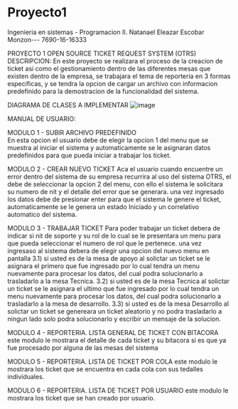 # Proyecto1
Ingenieria en sistemas - Programacion II.
Natanael Eleazar Escobar Monzon--- 7690-16-16333

PROYECTO 1 OPEN SOURCE TICKET REQUEST SYSTEM (OTRS)
DESCRIPCION:
En este proyecto se realizara el proceso de la creacion de ticket asi como el gestionamiento dentro de las diferentes mesas que existen dentro de la empresa, se trabajara el tema de reporteria en 3 formas especificas, y se tendra la opcion de cargar un archivo con informacion predefinido para la demostracion de la funcionalidad del sistema.

DIAGRAMA DE CLASES A IMPLEMENTAR
![image](https://user-images.githubusercontent.com/109691088/186983735-af125812-8cfd-4110-b306-2adc286b632b.png)


MANUAL DE USUARIO:

MODULO 1 - SUBIR ARCHIVO PREDEFINIDO  
En esta opcion el usuario debe de elegir la opcion 1 del menu que se muestra al iniciar el sistema y automaticamente se le asignaran datos predefinidos para que pueda iniciar a trabajar los ticket.

MODULO 2 - CREAR NUEVO TICKET
Aca el usuario cuando encuentre un error dentro del sistema de su empresa recurrira al uso del sistema OTRS, el debe de seleccionar la opcion 2 del menu, con ello el sistema le solicitara su numero de nit y el detalle del error que se generara. una vez ingresado los datos debe de presionar enter para que el sistema le genere el ticket, automaticamente se le genera un estado Iniciado y un correlativo automatico del sistema.

MODULO 3 - TRABAJAR TICKET
Para poder trabajar un ticket debera de indicar si nit de soporte y su rol de lo cual se le presentara un menu para que pueda seleccionar el numero de rol que le pertenece. una vez ingresaso al sistema debera de elegir una opcion del nuevo menu en pantalla
  3.1) si usted es de la mesa de apoyo al solictar un ticket se le asignara el primero que fue ingresado por lo cual tendra un menu nuevamente para procesar los datos, del cual podra solucionarlo a trasladarlo a la mesa Tecnica.
  3.2) si usted es de la mesa Tecnica al solictar un ticket se le asignara el ultimo que fue ingresado por lo cual tendra un menu nuevamente para procesar los datos, del cual podra solucionarlo a trasladarlo a la mesa de desarrollo.
  3.3) si usted es de la mesa Desarrollo al solictar un ticket se genereara un ticket aleatorio y no podra trasladarlo a ningun lado solo podra solucionarlo y escribir un mensaje de la solucion.
  
 MODULO 4 - REPORTERIA. LISTA GENERAL DE TICKET CON BITACORA
 este modulo le mostrara el detalle de cada ticket y su bitacora si es que ya fue procesado por alguna de las mesas del sistema
 
 MODULO 5 - REPORTERIA. LISTA DE TICKET POR COLA
 este modulo le mostrara los ticket que se encuentra en cada cola con sus tedalles individuales.
 
 MODULO 6 - REPORTERIA. LISTA DE TICKET POR USUARIO
 este modulo le mostrara los ticket que se han creado por usuario.
 
 
 
